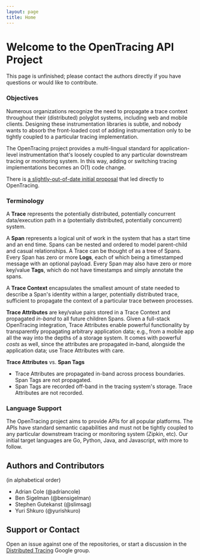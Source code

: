 ```yaml
---
layout: page
title: Home
---
```

<h1 class="page-title">Welcome to the OpenTracing API Project</h1>

This page is unfinished; please contact the authors directly if you have questions or would like to contribute.

### Objectives
Numerous organizations recognize the need to propagate a trace context throughout their (distributed) polyglot systems, including web and mobile clients. Designing these instrumentation libraries is subtle, and nobody wants to absorb the front-loaded cost of adding instrumentation only to be tightly coupled to a particular tracing implementation.

The OpenTracing project provides a multi-lingual standard for application-level instrumentation that's loosely coupled to any particular downstream tracing or monitoring system. In this way, adding or switching tracing implementations becomes an O(1) code change.

There is [a slightly-out-of-date initial proposal](https://paper.dropbox.com/doc/Distributed-Context-Propagation-RGvlvD1NFKYmrJG9vGCES) that led directly to OpenTracing.

### Terminology

A **Trace** represents the potentially distributed, potentially concurrent data/execution path in a (potentially distributed, potentially concurrent) system.

A **Span** represents a logical unit of work in the system that has a start time and an end time. Spans can be nested and ordered to model parent-child and casual relationships. A Trace can be thought of as a tree of Spans. Every Span has zero or more **Logs**, each of which being a timestamped message with an optional payload. Every Span may also have zero or more key/value **Tags**, which do not have timestamps and simply annotate the spans.

A **Trace Context** encapsulates the smallest amount of state needed to describe a Span's identity within a larger, potentially distributed trace, sufficient to propagate the context of a particular trace between processes.

**Trace Attributes** are key/value pairs stored in a Trace Context and propagated _in-band_ to all future children Spans. Given a full-stack OpenTracing integration, Trace Attributes enable powerful functionality by transparently propagating arbitrary application data; e.g., from a mobile app all the way into the depths of a storage system. It comes with powerful _costs_ as well, since the attributes are propagated in-band, alongside the application data; use Trace Attributes with care.

**Trace Attributes** vs. **Span Tags**

* Trace Attributes are propagated in-band across process boundaries. Span Tags are not propagated.
* Span Tags are recorded off-band in the tracing system's storage. Trace Attributes are not recorded.

### Language Support

The OpenTracing project aims to provide APIs for all popular platforms. The APIs have standard semantic capabilities and must not be tightly coupled to any particular downstream tracing or monitoring system (Zipkin, etc). Our initial target languages are Go, Python, Java, and Javascript, with more to follow.

## Authors and Contributors 
(in alphabetical order)

* Adrian Cole (@adriancole)
* Ben Sigelman (@bensigelman)
* Stephen Gutekanst (@slimsag)
* Yuri Shkuro (@yurishkuro)

## Support or Contact
Open an issue against one of the repositories, or start a discussion in the [Distributed Tracing](https://groups.google.com/forum/#!forum/distributed-tracing) Google group.

